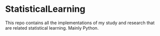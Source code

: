 # StatisticalLearning
This repo contains all the implementations of my study and research that are related statistical learning.
Mainly Python.
